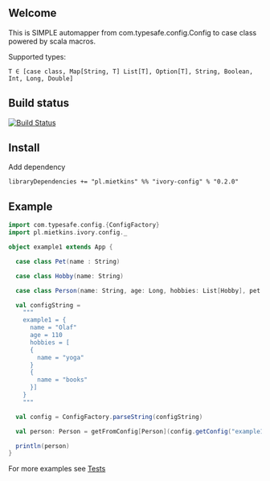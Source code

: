 ## Welcome 
This is SIMPLE automapper from com.typesafe.config.Config to case class powered by scala macros.

Supported types:

    T ∈ [case class, Map[String, T] List[T], Option[T], String, Boolean, Int, Long, Double]

## Build status
[![Build Status](https://travis-ci.org/mietkins/ivory-config.svg?branch=master)](https://travis-ci.org/mietkins/ivory-config)

## Install

Add dependency

    libraryDependencies += "pl.mietkins" %% "ivory-config" % "0.2.0"

## Example

```scala
import com.typesafe.config.{ConfigFactory}
import pl.mietkins.ivory.config._

object example1 extends App {

  case class Pet(name : String)

  case class Hobby(name: String)

  case class Person(name: String, age: Long, hobbies: List[Hobby], pet : Option[Pet])

  val configString =
    """
    example1 = {
      name = "Olaf"
      age = 110
      hobbies = [
      {
        name = "yoga"
      }
      {
        name = "books"
      }]
    }
    """

  val config = ConfigFactory.parseString(configString)

  val person: Person = getFromConfig[Person](config.getConfig("example1"))

  println(person)
}

```

For more examples see [Tests](src/test/scala/pl/mietkins/ivory/config/ImplTest.scala)
